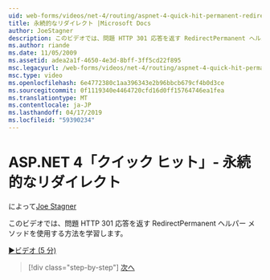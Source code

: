 ```yaml
---
uid: web-forms/videos/net-4/routing/aspnet-4-quick-hit-permanent-redirect
title: 永続的なリダイレクト |Microsoft Docs
author: JoeStagner
description: このビデオでは、問題 HTTP 301 応答を返す RedirectPermanent ヘルパー メソッドを使用する方法を学習します。
ms.author: riande
ms.date: 11/05/2009
ms.assetid: adea2a1f-4650-4e3d-8bff-3ff5cd22f895
msc.legacyurl: /web-forms/videos/net-4/routing/aspnet-4-quick-hit-permanent-redirect
msc.type: video
ms.openlocfilehash: 6e4772380c1aa396343e2b96bbcb679cf4b0d3ce
ms.sourcegitcommit: 0f1119340e4464720cfd16d0ff15764746ea1fea
ms.translationtype: MT
ms.contentlocale: ja-JP
ms.lasthandoff: 04/17/2019
ms.locfileid: "59390234"
---
```

# <a name="aspnet-4-quick-hit---permanent-redirect"></a>ASP.NET 4「クイック ヒット」- 永続的なリダイレクト

によって[Joe Stagner](https://github.com/JoeStagner)

このビデオでは、問題 HTTP 301 応答を返す RedirectPermanent ヘルパー メソッドを使用する方法を学習します。 

[&#9654;ビデオ (5 分)](https://channel9.msdn.com/Blogs/ASP-NET-Site-Videos/aspnet-4-quick-hit-permanent-redirect)

> [!div class="step-by-step"]
> [次へ](aspnet-4-quick-hit-imperative-webforms-routing.md)

